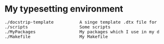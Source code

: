# My typesetting environment

<pre>
./docstrip-template          A singe template .dtx file for small LaTeX packages
./scripts                    Some scripts
./MyPackages                 My packages which I use in my document templates
./Makefile                   My Makefile
</pre>

